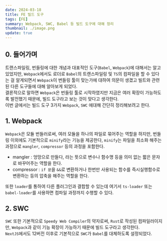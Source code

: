 ```yaml
---
date: 2024-03-18
title: FE 빌드 도구
tags: [FE]
summary: Webpack, SWC, Babel 등 빌드 도구에 대해 정리
thumbnail: ./image.png
update: true
---
```



## 0. 들어가며
트랜스파일링, 번들링에 대한 개념과 대표적인 도구(`Babel`, `Webpack`)에 대해서는 알고 있었지만, `Webpack`에서도 로더로 `Babel`의 트랜스파일링 및 `TS`의 컴파일을 할 수 있다는 걸 알게되면서 `Webpack`이 번들링 툴이 맞는가에 대하여 의문이 생겼고 빌트와 관련된 다른 도구들에 대해 알아보게 되었다.  
결론적으로 말하면 `Webpack`은 번들링 툴로 시작하였지만 지금은 여러 확장이 가능하도록 발전했기 때문에, 빌드 도구라고 보는 것이 맞다고 생각한다.  
이번 글에서는 빌드 도구 3가지 `Webpack`, `SWC` 에대해 간단히 정리해보려고 한다.

## 1. Webpack
`Webpack`은 모듈 번들러로써, 여러 모듈을 하나의 파일로 묶어주는 역할을 하지만, 번들링 이외에도 기본적으로 `minify`라는 기능을 제공한다, `minify`는 파일을 최소화 해주는 과정으로 `mangler`, `compressor` 등의 과정을 포함한다.

- mangler : 엉망으로 만들다, 라는 뜻으로 변수나 함수명 등을 의미 없는 짧은 문자로 바꾸어주는 역할을 한다.
- compressor : `if 문`을 `&&`로 변환하거나 한번만 사용되는 함수를 즉시실행함수로 변환하는 등의 압축을 해주는 역할을 한다.

또한 `loader`를 통하여 다른 플러그인과 결합할 수 있는데 여기서 `ts-loader` 또는 `babel-loader`를 사용하면 컴파일 과정까지 수행할 수 있다. 

## 2. SWC
`SWC` 또한 기본적으로 `Speedy Web Compiler`의 약자로써, `Rust`로 작성된 컴파일러이지만, `Webpack`과 같이 기능 확장이 가능하기 때문에 빌드 도구라고 생각한다.  
`NextJS`에서도 12버전 이후로 기본적으로 `SWC`가 `Babel`를 대체하도록 설정되었다.  
